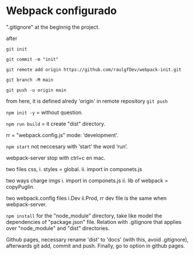 # Webpack configurado
".gitignore" at the beginnig the project.

after 
```
git init 
```
```
git commit -m "init" 
```
```
git remote add origin https://github.com/raulgfDev/webpack-init.git
```
```
git branch -M main
```
```
git push -u origin main
```

from here, it is defined alredy 'origin' in remote repository  ```git push```

```npm init -y``` = without question.

```npm run build``` = it create "dist" directory.

rr = "webpack.config.js" mode: ‘development’.

```npm start```   not neccesary with ‘start’ the word ‘run’.

webpack-server stop with ctrl+c en mac.

two files css, i. styles = global. ii. import in componets.js

two ways charge imgs i. import in componets.js ii. lib of webpack = copyPuglin.

two webpack.config files i.Dev ii.Prod, rr dev file is the same when webpack-server.

```npm install``` for the "node_module" directory, take like model the dependencies of "package.json" file.
Relation with .gitignore that applies over "node_module" and "dist" directories.

Github pages, necessary rename 'dist' to 'docs' (with this, avoid .gitignore), afterwards git add, commit and push. Finally, go to option in github pages. 

